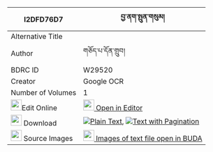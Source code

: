 |I2DFD76D7|བྱ་ནག་སྤུན་གསུམ། 
| --- | --- 
|Alternative Title |
|Author| གཅོད་པ་དོན་གྲུབ།
|BDRC ID | W29520
|Creator | Google OCR
|Number of Volumes| 1
|<img width="25" src="https://img.icons8.com/color/25/000000/edit-property.png">Edit Online| [<img width="25" src="https://avatars.githubusercontent.com/u/45091458?s=200&v=4"> Open in Editor](http://editor.openpecha.org/I2DFD76D7)
|<img width="25" src="https://img.icons8.com/fluent/48/000000/download-2.png"/>  Download | [![](https://img.icons8.com/color/20/000000/txt.png)Plain Text](https://github.com/Openpecha/I2DFD76D7/releases/download/v1/ja_nak_pun_sum_plain_I2DFD76D7.zip), [![](https://img.icons8.com/color/20/000000/txt.png)Text with Pagination](https://github.com/Openpecha/I2DFD76D7/releases/download/v1/ja_nak_pun_sum_pages_I2DFD76D7.zip)
|<img width="25" src="https://img.icons8.com/plasticine/100/000000/pictures-folder.png"/>  Source Images | [<img width="25" src="https://library.bdrc.io/icons/BUDA-small.svg"> Images of text file open in BUDA](https://library.bdrc.io/show/bdr:W29520)